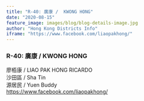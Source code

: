 ```yaml
---
title: "R-40: 廣康 /  KWONG HONG"
date: "2020-08-15"
feature_image: images/blog/blog-details-image.jpg
author: "Hong Kong Districts Info"
iframe: "https://www.facebook.com/liaopakhong/"
---
```


### R-40: 廣康 /  KWONG HONG  
廖栢康 /  LIAO PAK HONG RICARDO  
沙田區 / Sha Tin  
源居民 /  Yuen Buddy  
https://www.facebook.com/liaopakhong/
